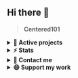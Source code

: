 ## Hi there 👋
 
> **Centered101**
<details>
<summary>
<strong>🚀 Active projects</strong></summary>

*🚀 Active projects*
  
	https://centered101-webfollow.web.app
 
 [![Tes-D_Centered101](https://centered101-webfollow.web.app/images/Tes-D.png)
 ](https://centered101-webfollow.web.app/)

</details>

<details>
<summary>
<strong>⚡ Stats</strong></summary>

*⚡ Stats*

[![Stats](https://github-readme-stats.vercel.app/api?username=centered101&count_private=true&show_icons=true&hide_border=true&custom_title=Stats&bg_color=00000000)](https://github.com/Centered101)

[![Languages](https://github-readme-stats.vercel.app/api/top-langs/?username=centered101&layout=compact&langs_count=10&hide_border=true&custom_title=Languages&bg_color=00000000)](https://github.com/Centered101)

</details>

<details>
<summary>
<strong>💬 Contact me</strong></summary>

*💬 Contact me*
  
[![Instagram](https://img.shields.io/badge/Instagram-%23E4405F.svg?logo=Instagram&logoColor=white)](https://instagram.com/centered101)
[![Facebook](https://img.shields.io/badge/Facebook-%231877F2.svg?logo=Facebook&logoColor=white)](https://facebook.com/centered101)
[![Medium](https://img.shields.io/badge/Medium-12100E?logo=medium&logoColor=white)](https://medium.com/@centered101)
[![Twitter](https://img.shields.io/badge/Twitter-%231DA1F2.svg?logo=Twitter&logoColor=white)](https://twitter.com/centered101)
[![YouTube](https://img.shields.io/badge/YouTube-%23FF0000.svg?logo=YouTube&logoColor=white)](https://youtube.com/@centered101)
<!-- [![Codepen](https://img.shields.io/badge/Codepen-000000?style=for-the-badge&logo=codepen&logoColor=white)](https://codepen.io/centered101) <br> -->

</details>

<details>
<summary>
<strong>😄 Support my work</strong></summary>

*😄 Support my work*

[!["Buy Me A Coffee"](https://www.buymeacoffee.com/assets/img/custom_images/orange_img.png)](https://www.buymeacoffee.com/Centered101)
[![ko-fi](https://ko-fi.com/img/githubbutton_sm.svg)
](https://ko-fi.com/centered101)

</details>

<!-- Proudly created by (@centered101) -->

<!--
**Centered101/Centered101** is a ✨ _special_ ✨ repository because its `README.md` (this file) appears on your GitHub profile.

Here are some ideas to get you started:

- 🔭 I’m currently working on ...
- 🌱 I’m currently learning ...
- 👯 I’m looking to collaborate on ...
- 🤔 I’m looking for help with ...
- 💬 Ask me about ...
- 📫 How to reach me: ...
- 😄 Pronouns: ...
- ⚡ Fun fact: ...
-->
